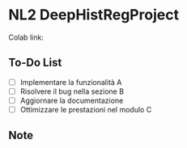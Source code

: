 # NL2 DeepHistRegProject

Colab link:

## To-Do List

- [ ] Implementare la funzionalità A
- [ ] Risolvere il bug nella sezione B
- [ ] Aggiornare la documentazione
- [ ] Ottimizzare le prestazioni nel modulo C

## Note









